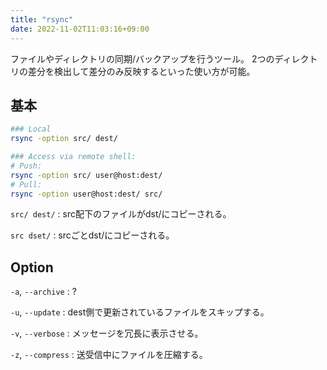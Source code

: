 ```yaml
---
title: "rsync"
date: 2022-11-02T11:03:16+09:00
---
```


ファイルやディレクトリの同期/バックアップを行うツール。
2つのディレクトリの差分を検出して差分のみ反映するといった使い方が可能。


## 基本

```sh
### Local
rsync -option src/ dest/

### Access via remote shell:
# Push:
rsync -option src/ user@host:dest/
# Pull:
rsync -option user@host:dest/ src/
```

`src/ dest/`
:	src配下のファイルがdst/にコピーされる。

`src dset/`
:	srcごとdst/にコピーされる。


## Option

`-a`, `--archive`
:	?

`-u`, `--update`
:	dest側で更新されているファイルをスキップする。

`-v`, `--verbose`
:	メッセージを冗長に表示させる。

`-z`, `--compress`
:	送受信中にファイルを圧縮する。
